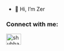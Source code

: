 - 👋 Hi, I’m Zer

<h3 align="left">Connect with me:</h3>
<p align="left">
<a href="https://instagram.com/jerymiannor_" target="blank"><img align="center" src="https://cdn.jsdelivr.net/npm/simple-icons@3.0.1/icons/instagram.svg" alt="shubham__raut44" height="30" width="40" /></a>
</p>
<!---
ZerJ704/ZerJ704 is a ✨ special ✨ repository because its `README.md` (this file) appears on your GitHub profile.
You can click the Preview link to take a look at your changes.
--->
